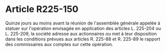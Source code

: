 # Article R225-150

Quinze jours au moins avant la réunion de l'assemblée générale appelée à statuer sur l'opération envisagée en application des articles L. 225-204 ou L. 225-209, la société adresse aux actionnaires ou met à leur disposition dans les conditions prévues aux articles R. 225-88 et R. 225-89 le rapport des commissaires aux comptes sur cette opération.
